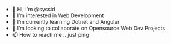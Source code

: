 - 👋 Hi, I’m @syssid
- 👀 I’m interested in Web Development
- 🌱 I’m currently learning Dotnet and Angular
- 💞️ I’m looking to collaborate on Opensource Web Dev Projects
- 📫 How to reach me .. just ping

<!---
syssid/syssid is a ✨ special ✨ repository because its `README.md` (this file) appears on your GitHub profile.
You can click the Preview link to take a look at your changes.
--->
